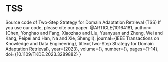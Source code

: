 # TSS
Source code of Two-Step Strategy for Domain Adaptation Retrieval (TSS)
If you use our code, please cite our paper.
@ARTICLE{10164181,
  author={Chen, Yonghao and Fang, Xiaozhao and Liu, Yuanyuan and Zheng, Wei and Kang, Peipei and Han, Na and Xie, Shengli},
  journal={IEEE Transactions on Knowledge and Data Engineering}, 
  title={Two-Step Strategy for Domain Adaptation Retrieval}, 
  year={2023},
  volume={},
  number={},
  pages={1-14},
  doi={10.1109/TKDE.2023.3289882}
}

